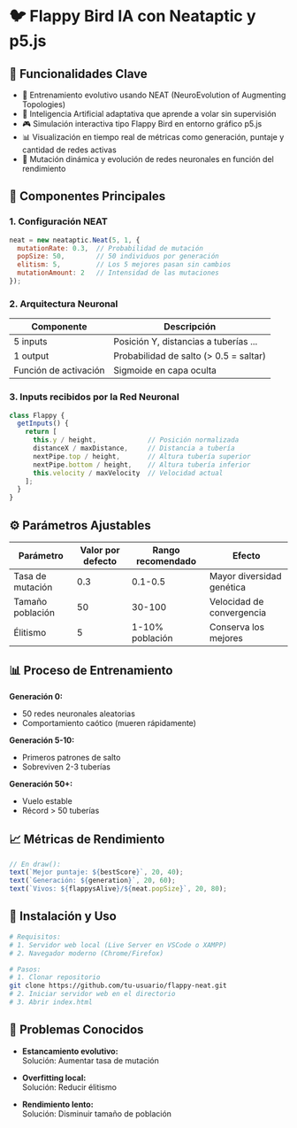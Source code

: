 # 🐦 Flappy Bird IA con Neataptic y p5.js
## 🌟 Funcionalidades Clave

- 🤖 Entrenamiento evolutivo usando NEAT (NeuroEvolution of Augmenting Topologies)
- 🧠 Inteligencia Artificial adaptativa que aprende a volar sin supervisión
- 🎮 Simulación interactiva tipo Flappy Bird en entorno gráfico p5.js
- 📊 Visualización en tiempo real de métricas como generación, puntaje y cantidad de redes activas
- 🔄 Mutación dinámica y evolución de redes neuronales en función del rendimiento


## 🧩 Componentes Principales
### 1. Configuración NEAT
```javascript
neat = new neataptic.Neat(5, 1, {
  mutationRate: 0.3,  // Probabilidad de mutación
  popSize: 50,        // 50 individuos por generación
  elitism: 5,         // Los 5 mejores pasan sin cambios
  mutationAmount: 2   // Intensidad de las mutaciones
});
```

### 2. Arquitectura Neuronal

| Componente | Descripción |
|------------|-------------|
| 5 inputs   | Posición Y, distancias a tuberías ... |
| 1 output   | Probabilidad de salto (> 0.5 = saltar) |
| Función de activación | Sigmoide en capa oculta |

### 3. Inputs recibidos por la Red Neuronal
```javascript
class Flappy {
  getInputs() {
    return [
      this.y / height,             // Posición normalizada
      distanceX / maxDistance,     // Distancia a tubería
      nextPipe.top / height,       // Altura tubería superior
      nextPipe.bottom / height,    // Altura tubería inferior
      this.velocity / maxVelocity  // Velocidad actual
    ];
  }
}
```

## ⚙️ Parámetros Ajustables

| Parámetro         | Valor por defecto | Rango recomendado | Efecto                    |
|-------------------|-------------------|-------------------|---------------------------|
| Tasa de mutación  | 0.3               | 0.1-0.5           | Mayor diversidad genética |
| Tamaño población  | 50                | 30-100            | Velocidad de convergencia |
| Élitismo          | 5                 | 1-10% población   | Conserva los mejores       |

## 📊 Proceso de Entrenamiento

**Generación 0:**
- 50 redes neuronales aleatorias
- Comportamiento caótico (mueren rápidamente)

**Generación 5-10:**
- Primeros patrones de salto
- Sobreviven 2-3 tuberías

**Generación 50+:**
- Vuelo estable
- Récord > 50 tuberías

## 📈 Métricas de Rendimiento
```javascript
// En draw():
text(`Mejor puntaje: ${bestScore}`, 20, 40);
text(`Generación: ${generation}`, 20, 60);
text(`Vivos: ${flappysAlive}/${neat.popSize}`, 20, 80);
```

## 🚀 Instalación y Uso
```bash
# Requisitos:
# 1. Servidor web local (Live Server en VSCode o XAMPP)
# 2. Navegador moderno (Chrome/Firefox)

# Pasos:
# 1. Clonar repositorio
git clone https://github.com/tu-usuario/flappy-neat.git
# 2. Iniciar servidor web en el directorio
# 3. Abrir index.html
```

## 🐛 Problemas Conocidos

- **Estancamiento evolutivo:**  
Solución: Aumentar tasa de mutación

- **Overfitting local:**  
Solución: Reducir élitismo

- **Rendimiento lento:**  
Solución: Disminuir tamaño de población
